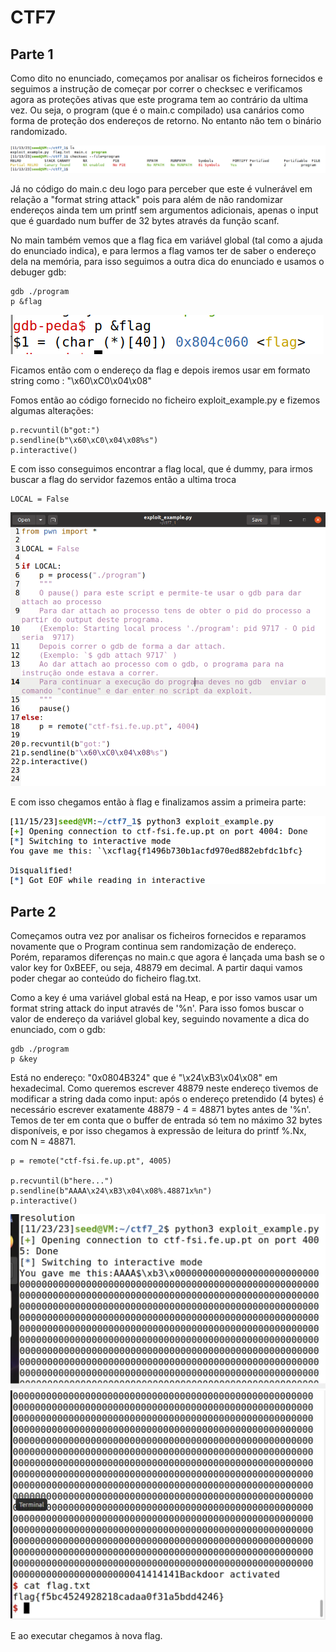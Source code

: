 # CTF7
## Parte 1

Como dito no enunciado, começamos por analisar os ficheiros fornecidos e seguimos a instrução de começar por correr o checksec e verificamos agora as proteções ativas que este programa tem ao contrário da ultima vez. Ou seja, o program (que é o main.c compilado) usa canários como forma de proteção dos endereços de retorno. No entanto não tem o binário randomizado.

![](images/CTF7_1.png)


Já no código do main.c deu logo para perceber que este é vulnerável em relação a "format string attack" pois para além de não randomizar endereços ainda tem um printf sem argumentos adicionais, apenas o input que é guardado num buffer de 32 bytes através da função scanf.

No main também vemos que a flag fica em variável global (tal como a ajuda do enunciado indica), e para lermos a flag vamos ter de saber o endereço dela na memória, para isso seguimos a outra dica do enunciado e usamos o debuger gdb:

``` 
gdb ./program
p &flag 
```

![](images/CTF7_2.png)

Ficamos então com o endereço da flag e depois iremos usar em formato string como : "\x60\xC0\x04\x08"

Fomos então ao código fornecido no ficheiro exploit_example.py e fizemos algumas alterações:


```
p.recvuntil(b"got:")
p.sendline(b"\x60\xC0\x04\x08%s")
p.interactive()
```

E com isso conseguimos encontrar a flag local, que é dummy, para irmos buscar a flag do servidor fazemos então a ultima troca 

```
LOCAL = False
```

![](images/CTF7_3.png)

E com isso chegamos então à flag e finalizamos assim a primeira parte:

![](images/CTF7_4.png)

## Parte 2

Começamos outra vez por analisar os ficheiros fornecidos e reparamos novamente que o Program continua sem randomização de endereço. Porém, reparamos diferenças no main.c que agora é lançada uma bash se o valor key for 0xBEEF, ou seja, 48879 em decimal. A partir daqui vamos poder chegar ao conteúdo do ficheiro flag.txt.

Como a key é uma variável global está na Heap, e por isso vamos usar um format string attack do input através de '%n'. Para isso fomos buscar o valor de endereço da variável global key, seguindo novamente a dica do enunciado, com o gdb:

```
gdb ./program
p &key
```

Está no endereço: "0x0804B324" que é "\x24\xB3\x04\x08" em hexadecimal. Como queremos escrever 48879 neste endereço tivemos de modificar a string dada como input: após o endereço pretendido (4 bytes) é necessário escrever exatamente 48879 - 4 = 48871 bytes antes de '%n'. Temos de ter em conta que o buffer de entrada só tem no máximo 32 bytes disponíveis, e por isso chegamos à expressão de leitura do printf %.Nx, com N = 48871.

```
p = remote("ctf-fsi.fe.up.pt", 4005)

p.recvuntil(b"here...")
p.sendline(b"AAAA\x24\xB3\x04\x08%.48871x%n")
p.interactive()
```

![](images/CTF7_5.png)
![](images/CTF7_6.png)

E ao executar chegamos à nova flag.

